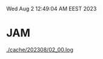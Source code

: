 Wed Aug  2 12:49:04 AM EEST 2023
# JAM
<a href='./cache/202308/02_00.log'>./cache/202308/02_00.log</a>
